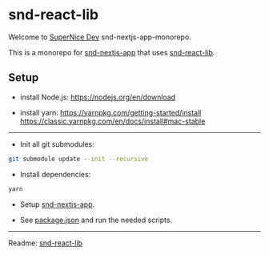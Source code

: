 # snd-react-lib

Welcome to [SuperNice Dev](https://www.supernice-dev.com/en) snd-nextjs-app-monorepo.

This is a monorepo for [snd-nextjs-app](https://github.com/SuperNiceDev/snd-nextjs-app) that uses [snd-react-lib](https://github.com/SuperNiceDev/snd-react-lib).

## Setup

- install Node.js:
https://nodejs.org/en/download

- install yarn:
https://yarnpkg.com/getting-started/install
https://classic.yarnpkg.com/en/docs/install#mac-stable

---

- Init all git submodules:
```sh
git submodule update --init --recursive
```

- Install dependencies:
```sh
yarn
```

- Setup [snd-nextjs-app](./src/apps/snd-nextjs-app/README.md).

- See [package.json](./package.json) and run the needed scripts.

---

Readme:
[snd-react-lib](./src/packages/snd-react-lib/README.md)
